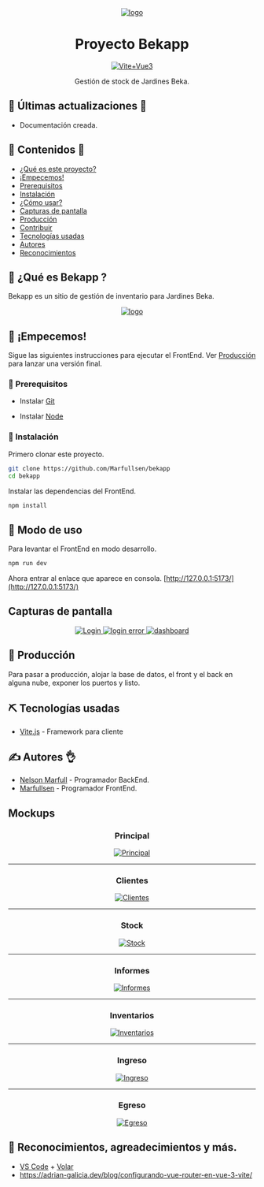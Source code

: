 <div align="center">
  <a href="https://marfullsen.github.io/bekapp/" rel="noopener">
    <img src="./docs/img/logo.webp" alt="logo">
  </a>
</div>

<h1 align="center">Proyecto Bekapp</h1>

<div align="center">

<!-- [![Mongo](https://img.shields.io/badge/MongoDB-6.0.2-darkgreen.svg)](https://www.mongodb.com/) -->
<!-- [![Express](https://img.shields.io/badge/Express.js-4.18.1-red.svg)](https://expressjs.com/) -->
[![Vite+Vue3](https://img.shields.io/badge/Vite.js-3.1.3-green.svg)](https://vitejs.dev/)
<!-- [![NodeJS](https://img.shields.io/badge/Node.js-18.12.1-yellow.svg)](https://nodejs.org/) -->

</div>

<div align="center">
  Gestión de stock de Jardines Beka.
</div>

## 📘 Últimas actualizaciones 👀
- Documentación creada.

## 📝 Contenidos 📂

- [¿Qué es este proyecto?](#about)
- [¡Empecemos!](#getting_started)
- [Prerequisitos](#prerequisites)
- [Instalación](#installing)
- [¿Cómo usar?](#usage)
- [Capturas de pantalla](#screenshots)
- [Producción](#deployment)
- [Contribuir](../CONTRIBUTING.md)
- [Tecnologías usadas](#built_using)
- [Autores](#authors)
- [Reconocimientos](#acknowledgement)

## 🧐 ¿Qué es Bekapp ? <a name = "about"></a>

Bekapp es un sitio de gestión de inventario para Jardines Beka.

<div align="center">
  <a href="https://marfullsen.github.io/bekapp/" rel="noopener">
    <img src="./docs/img/logo.webp" alt="logo">
  </a>
</div>

## 🏁 ¡Empecemos! <a name = "getting_started"></a>

Sigue las siguientes instrucciones para ejecutar el FrontEnd. Ver [Producción](#deployment) para lanzar una versión final.

### 📘 Prerequisitos <a name = "prerequisites"></a>

- Instalar [Git](https://git-scm.com/downloads)

- Instalar [Node](https://nodejs.org/en/download/)

###  🔧 Instalación <a name = "installing"></a>

Primero clonar este proyecto.

```sh
git clone https://github.com/Marfullsen/bekapp
cd bekapp
```

Instalar las dependencias del FrontEnd.

```sh
npm install
```

## 🎈 Modo de uso <a name = "usage"></a>

Para levantar el FrontEnd en modo desarrollo.

```sh
npm run dev
```

Ahora entrar al enlace que aparece en consola. [http://127.0.0.1:5173/](http://127.0.0.1:5173/)

## Capturas de pantalla

<div align="center">
  <a href="https://marfullsen.github.io/bekapp/" rel="noopener">
    <img src="./docs/img/login.png" alt="Login">
  </a>

  <a href="https://marfullsen.github.io/bekapp/" rel="noopener">
    <img src="./docs/img/login_error.png" alt="login error">
  </a>

  <a href="https://marfullsen.github.io/bekapp/" rel="noopener">
    <img src="./docs/img/dashboard.png" alt="dashboard">
  </a>
</div>

## 🚀 Producción <a name = "deployment"></a>

Para pasar a producción, alojar la base de datos, el front y el back en alguna nube, exponer los puertos y listo.

## ⛏️ Tecnologías usadas <a name = "built_using"></a>

<!-- - [MongoDB](https://www.mongodb.com/) - Base de datos -->
<!-- - [Express](https://expressjs.com/) - Framework de servidores -->
- [Vite.js](https://reactjs.org/) - Framework para cliente
<!-- - [NodeJs](https://nodejs.org/) - Entorno del servidor -->

## ✍️ Autores 👌 <a name = "authors"></a>

- [Nelson Marfull](https://github.com/NelsonMarfull) - Programador BackEnd.
- [Marfullsen](https://github.com/Marfullsen) - Programador FrontEnd.

## Mockups

<div align="center">
  <!-- Referencia para más mockups.
  <a href="https://marfullsen.github.io/bekapp/" rel="noopener">
    <img src="./docs/img/Beka-.png" alt="">
  </a>
  -->

### Principal

  <a href="https://marfullsen.github.io/bekapp/" rel="noopener">
    <img src="./docs/img/Beka-Principal.png" alt="Principal">
  </a>

---

### Clientes

  <a href="https://marfullsen.github.io/bekapp/" rel="noopener">
    <img src="./docs/img/Beka-Clientes.png" alt="Clientes">
  </a>

---

### Stock

  <a href="https://marfullsen.github.io/bekapp/" rel="noopener">
    <img src="./docs/img/Beka-Stock.png" alt="Stock">
  </a>

---

### Informes

  <a href="https://marfullsen.github.io/bekapp/" rel="noopener">
    <img src="./docs/img/Beka-Informes.png" alt="Informes">
  </a>


---

### Inventarios

  <a href="https://marfullsen.github.io/bekapp/" rel="noopener">
    <img src="./docs/img/Beka-Inventarios.png" alt="Inventarios">
  </a>

---

### Ingreso

  <a href="https://marfullsen.github.io/bekapp/" rel="noopener">
    <img src="./docs/img/Beka-Ingreso.png" alt="Ingreso">
  </a>

---

### Egreso

  <a href="https://marfullsen.github.io/bekapp/" rel="noopener">
    <img src="./docs/img/Beka-Egreso.png" alt="Egreso">
  </a>
</div>

## 🎉 Reconocimientos, agreadecimientos y más. <a name = "acknowledgement"></a>

- [VS Code](https://code.visualstudio.com/) + [Volar](https://marketplace.visualstudio.com/items?itemName=Vue.volar)
- https://adrian-galicia.dev/blog/configurando-vue-router-en-vue-3-vite/